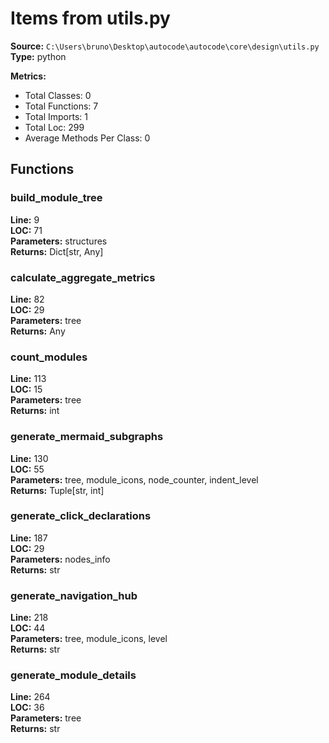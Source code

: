 # Items from utils.py

**Source:** `C:\Users\bruno\Desktop\autocode\autocode\core\design\utils.py`  
**Type:** python

**Metrics:**
- Total Classes: 0
- Total Functions: 7
- Total Imports: 1
- Total Loc: 299
- Average Methods Per Class: 0

## Functions

### build_module_tree

**Line:** 9  
**LOC:** 71  
**Parameters:** structures  
**Returns:** Dict[str, Any]  

### calculate_aggregate_metrics

**Line:** 82  
**LOC:** 29  
**Parameters:** tree  
**Returns:** Any  

### count_modules

**Line:** 113  
**LOC:** 15  
**Parameters:** tree  
**Returns:** int  

### generate_mermaid_subgraphs

**Line:** 130  
**LOC:** 55  
**Parameters:** tree, module_icons, node_counter, indent_level  
**Returns:** Tuple[str, int]  

### generate_click_declarations

**Line:** 187  
**LOC:** 29  
**Parameters:** nodes_info  
**Returns:** str  

### generate_navigation_hub

**Line:** 218  
**LOC:** 44  
**Parameters:** tree, module_icons, level  
**Returns:** str  

### generate_module_details

**Line:** 264  
**LOC:** 36  
**Parameters:** tree  
**Returns:** str  

